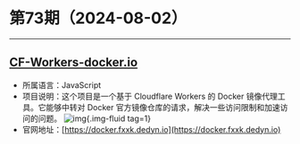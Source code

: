 # 第73期（2024-08-02）

---
## [CF-Workers-docker.io](https://github.com/cmliu/CF-Workers-docker.io)
- 所属语言：JavaScript
- 项目说明：这个项目是一个基于 Cloudflare Workers 的 Docker 镜像代理工具。它能够中转对 Docker 官方镜像仓库的请求，解决一些访问限制和加速访问的问题。
![img](https://mirror.ghproxy.com/https://raw.githubusercontent.com/xiaoxuan6/weekly/main/docs/static/images/2024-08-02/1722567563.png){.img-fluid tag=1}
- 官网地址：[https://docker.fxxk.dedyn.io](https://docker.fxxk.dedyn.io)
